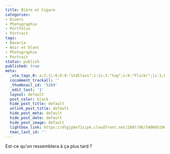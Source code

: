 ```yaml
---
title: Bière et Cigare
categories:
- Divers
- Photographie
- Portfolio
- Portrait
tags:
- Bavaria
- Noir et blanc
- Photographie
- Portrait
status: publish
published: true
meta:
  _utw_tags_0: a:2:{i:0;O:8:"stdClass":1:{s:3:"tag";s:6:"Flickr";}i:1;O:8:"stdClass":1:{s:3:"tag";s:12:"Photographie";}}
  cocomment_trackall: ''
  _thumbnail_id: '5269'
  _edit_last: '1'
  layout: default
  post_color: black
  hide_post_title: default
  unlink_post_title: default
  hide_post_meta: default
  hide_post_date: default
  hide_post_image: default
  lightbox_link: https://dlgjp9x71cipk.cloudfront.net/2007/06/540605190_23229a4da7_b.jpg
  tmac_last_id: ''
---
```

Est-ce qu'on ressemblera à ça plus tard ?
